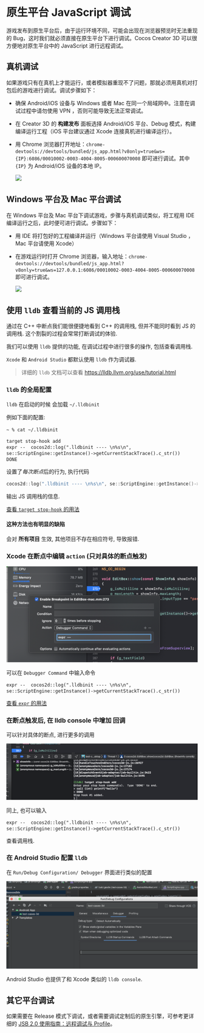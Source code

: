 # 原生平台 JavaScript 调试

游戏发布到原生平台后，由于运行环境不同，可能会出现在浏览器预览时无法重现的 Bug，这时我们就必须直接在原生平台下进行调试。Cocos Creator 3D 可以很方便地对原生平台中的 JavaScript 进行远程调试。

## 真机调试

如果游戏只有在真机上才能运行，或者模拟器重现不了问题，那就必须用真机对打包后的游戏进行调试。调试步骤如下：

- 确保 Android/iOS 设备与 Windows 或者 Mac 在同一个局域网中。注意在调试过程中请勿使用 VPN ，否则可能导致无法正常调试。
- 在 Creator 3D 的 **构建发布** 面板选择 Android/iOS 平台、Debug 模式，构建编译运行工程（iOS 平台建议通过 Xcode 连接真机进行编译运行）。
- 用 Chrome 浏览器打开地址：`chrome-devtools://devtools/bundled/js_app.html?v8only=true&ws={IP}:6086/00010002-0003-4004-8005-000600070008` 即可进行调试。其中 `{IP}` 为 Android/iOS 设备的本地 IP。

  ![](debug-jsb/v8-android-debug.png)

## Windows 平台及 Mac 平台调试

在 Windows 平台及 Mac 平台下调试游戏，步骤与真机调试类似，将工程用 IDE 编译运行之后，此时便可进行调试。步骤如下：

- 用 IDE 将打包好的工程编译并运行（Windows 平台请使用 Visual Studio ， Mac 平台请使用 Xcode）
- 在游戏运行时打开 Chrome 浏览器，输入地址：`chrome-devtools://devtools/bundled/js_app.html?v8only=true&ws=127.0.0.1:6086/00010002-0003-4004-8005-000600070008` 即可进行调试。

   ![](debug-jsb/v8-win32-debug.png)

## 使用 `lldb` 查看当前的 JS 调用栈

通过在 C++ 中断点我们能很便捷地看到 C++ 的调用栈, 但并不能同时看到 JS 的调用栈. 这个割裂的过程会常常打断调试的体验.  

我们可以使用 `lldb` 提供的功能, 在调试过程中进行很多的操作, 包括查看调用栈. 

`Xcode` 和 `Android Studio` 都默认使用 `lldb` 作为调试器.

> 详细的 `lldb` 文档可以查看 https://lldb.llvm.org/use/tutorial.html

###  `lldb` 的全局配置

 `lldb` 在启动的时候 会加载 `~/.lldbinit`

例如下面的配置: 

`~ % cat ~/.lldbinit`
```
target stop-hook add 
expr --  cocos2d::log(".lldbinit ---- \n%s\n", se::ScriptEngine::getInstance()->getCurrentStackTrace().c_str())
DONE
```

设置了*每次断点*后的行为, 执行代码

```c++
cocos2d::log(".lldbinit ---- \n%s\n", se::ScriptEngine::getInstance()->getCurrentStackTrace().c_str())
```
输出 JS 调用栈的信息. 

[查看 `target stop-hook` 的用法](https://lldb.llvm.org/use/map.html#examining-variables)


#### 这种方法也有明显的缺陷

会对 **所有项目** 生效, 其他项目不存在相应符号, 导致报错. 

###  Xcode 在断点中编辑 `action` (只对具体的断点触发)

![](debug-jsb/xcode-brk-point-action.png)

可以在 `Debugger Command` 中输入命令
```lldb
expr --  cocos2d::log(".lldbinit ---- \n%s\n", se::ScriptEngine::getInstance()->getCurrentStackTrace().c_str())
```

[查看 `expr` 的用法](https://lldb.llvm.org/use/map.html#evaluating-expressions)


### 在断点触发后, 在 lldb console 中增加 回调

可以针对具体的断点, 进行更多的调用

![](debug-jsb/xcode-brk-point-lldb.png)

同上, 也可以输入

```lldb
expr --  cocos2d::log(".lldbinit ---- \n%s\n", se::ScriptEngine::getInstance()->getCurrentStackTrace().c_str())
```
查看调用栈. 

### 在 Android Studio 配置 `lldb`
在 `Run/Debug Configuration/ Debugger` 界面进行类似的配置

![](debug-jsb/as-brk-point-action.png)

Android Studio 也提供了和 Xcode 类似的 `lldb console`.

## 其它平台调试

如果需要在 Release 模式下调试，或者需要调试定制后的原生引擎，可参考更详细的 [JSB 2.0 使用指南：远程调试与 Profile](https://docs.cocos.com/creator/manual/zh/advanced-topics/JSB2.0-learning.html)。
